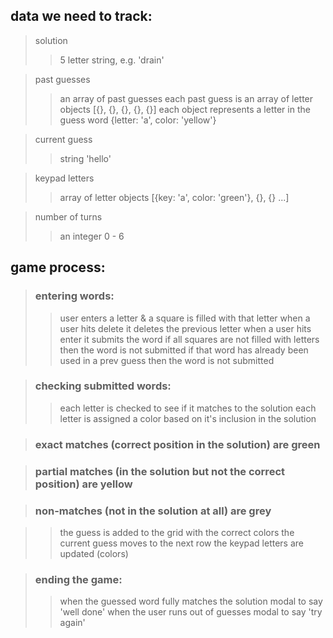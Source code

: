 ## data we need to track:

> solution
>
> > 5 letter string, e.g. 'drain'

> past guesses
>
> > an array of past guesses
> > each past guess is an array of letter objects [{}, {}, {}, {}, {}]
> > each object represents a letter in the guess word {letter: 'a', color: 'yellow'}

> current guess
>
> > string 'hello'

> keypad letters
>
> > array of letter objects [{key: 'a', color: 'green'}, {}, {} ...]

> number of turns
>
> > an integer 0 - 6

## game process:

> ### entering words:
>
> > user enters a letter & a square is filled with that letter
> > when a user hits delete it deletes the previous letter
> > when a user hits enter it submits the word
> > if all squares are not filled with letters then the word is not submitted
> > if that word has already been used in a prev guess then the word is not submitted

> ### checking submitted words:
>
> > each letter is checked to see if it matches to the solution
> > each letter is assigned a color based on it's inclusion in the solution

> ### exact matches (correct position in the solution) are green

> ### partial matches (in the solution but not the correct position) are yellow

> ### non-matches (not in the solution at all) are grey

> > the guess is added to the grid with the correct colors
> > the current guess moves to the next row
> > the keypad letters are updated (colors)

> ### ending the game:
>
> > when the guessed word fully matches the solution
> > modal to say 'well done'
> > when the user runs out of guesses
> > modal to say 'try again'
